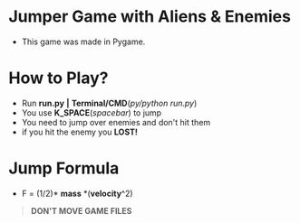 # Jumper Game with Aliens & Enemies
- This game was made in Pygame.
# How to Play?
- Run **run.py** **|** **Terminal/CMD**(*py/python run.py*) 
- You use **K_SPACE**(*spacebar*) to jump
- You need to jump over enemies and don't hit them
- if you hit the enemy you **LOST!**
# Jump Formula
- F = (1/2)\* **mass** \*(**velocity**^2)

> **DON'T MOVE GAME FILES**